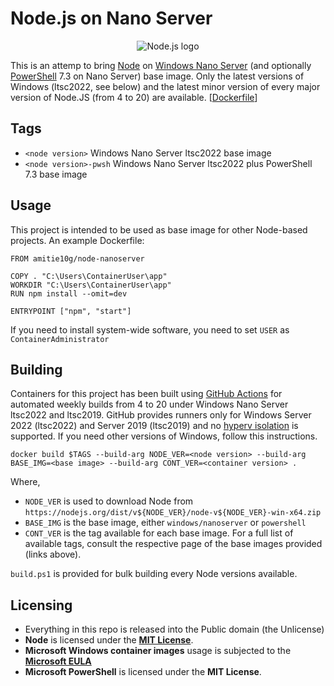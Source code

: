# Node.js on Nano Server

<p align=center><img src="https://github.com/Amitie10g/node-nanoserver-docker/assets/2096562/d2ac73e9-d71d-47a7-988a-d73358c411cc" alt="Node.js logo" style="text-align:center;margin:auto"></p>

This is an attemp to bring [Node](https://nodejs.org/) on [Windows Nano Server](https://hub.docker.com/_/microsoft-windows-nanoserver) (and optionally [PowerShell](https://hub.docker.com/_/microsoft-powershell) 7.3 on Nano Server) base image. Only the latest versions of Windows (ltsc2022, see below) and the latest minor version of every major version of Node.JS (from 4 to 20) are available. [[Dockerfile](https://github.com/Amitie10g/node-nanoserver-docker/blob/main/Dockerfile)]

## Tags

* ``<node version>`` Windows Nano Server ltsc2022 base image
* ``<node version>-pwsh`` Windows Nano Server ltsc2022 plus PowerShell 7.3 base image

## Usage

This project is intended to be used as base image for other Node-based projects. An example Dockerfile:

    FROM amitie10g/node-nanoserver
    
    COPY . "C:\Users\ContainerUser\app"
    WORKDIR "C:\Users\ContainerUser\app"
    RUN npm install --omit=dev
    
    ENTRYPOINT ["npm", "start"]

If you need to install system-wide software, you need to set `USER` as `ContainerAdministrator`

## Building
Containers for this project has been built using [GitHub Actions](https://github.com/features/actions) for automated weekly builds from 4 to 20 under Windows Nano Server ltsc2022 and ltsc2019. GitHub provides runners only for Windows Server 2022 (ltsc2022) and Server 2019 (ltsc2019) and no [hyperv isolation](https://docs.docker.com/engine/reference/commandline/build/#isolation) is supported. If you need other versions of Windows, follow this instructions.

    docker build $TAGS --build-arg NODE_VER=<node version> --build-arg BASE_IMG=<base image> --build-arg CONT_VER=<container version> .
Where,

* ``NODE_VER`` is used to download Node from ``https://nodejs.org/dist/v${NODE_VER}/node-v${NODE_VER}-win-x64.zip``
* ``BASE_IMG`` is the base image, either ``windows/nanoserver`` or ``powershell``
* ``CONT_VER`` is the tag available for each base image. For a full list of available tags, consult the respective page of the base images provided (links above).

`build.ps1` is provided for bulk building every Node versions available.

## Licensing

* Everything in this repo is released into the Public domain (the Unlicense)
*  **Node** is licensed under the **[MIT License](https://opensource.org/license/mit/)**.
* **Microsoft Windows container images** usage is subjected to the **[Microsoft EULA](https://learn.microsoft.com/en-us/virtualization/windowscontainers/images-eula)**
*  **Microsoft PowerShell** is licensed under the **MIT License**.
